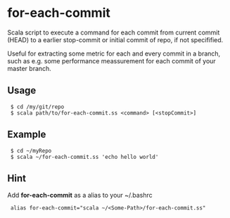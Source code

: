 # for-each-commit
Scala script to execute a command for each commit from current commit (HEAD) to a earlier stop-commit or initial commit of repo, if not specifified.

Useful for extracting some metric for each and every commit in a branch, such as e.g. some performance meassurement for each commit of your master branch.

## Usage

     $ cd /my/git/repo
     $ scala path/to/for-each-commit.ss <command> [<stopCommit>]


## Example

     $ cd ~/myRepo
     $ scala ~/for-each-commit.ss 'echo hello world'

## Hint

Add **for-each-commit** as a alias to your ~/.bashrc

     alias for-each-commit="scala ~/<Some-Path>/for-each-commit.ss"
